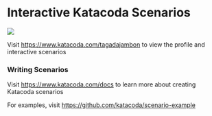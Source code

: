 # Interactive Katacoda Scenarios

[![](http://shields.katacoda.com/katacoda/tagadajambon/count.svg)](https://www.katacoda.com/tagadajambon "Get your profile on Katacoda.com")

Visit https://www.katacoda.com/tagadajambon to view the profile and interactive scenarios

### Writing Scenarios
Visit https://www.katacoda.com/docs to learn more about creating Katacoda scenarios

For examples, visit https://github.com/katacoda/scenario-example
